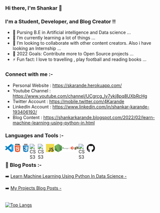### Hi there, I'm Shankar 👋 

### I'm a Student, Developer, and Blog Creator !!

- 🔭 Pursing B.E in Artificial intelligence and Data science ...
- 🌱 I’m currently learning a lot of things ...
- 👯 I’m looking to collaborate with other content creators. Also i have looking an Internship ...
- 🥅 2022 Goals: Contribute more to Open Source projects ...
- ⚡ Fun fact: I love to travelling , play football and reading books ...


### Connect with me :-

 - Personal Website : https://skarande.herokuapp.com/ <br />
 - Youtube Channel : https://www.youtube.com/channel/UCgrcg_Iv7ykj8pq8UXbRcHg<br />
 - Twitter Account : https://mobile.twitter.com/4Karande<br />
 - LinkedIn Account : https://www.linkedin.com/in/shankar-karande-193406192/<br />
 - Blog Content : https://shankarkarande.blogspot.com/2022/02/learn-machine-learning-using-python-in.html
                           
<!-- 
<img align="left" alt=" " width="22px" src="https://skarande.herokuapp.com"/>
<img align="left" alt="" width="22px" src="https://www.youtube.com/channel/UCgrcg_Iv7ykj8pq8UXbRcHg"/>
<img align="left" alt="" width="22px" src="https://mobile.twitter.com/4Karande"/>
<img align="left" alt="" width="22px" src="https://www.linkedin.com/in/shankar-karande-193406192/" />
<img align="left" alt="" width="22px" src="https://shankarkarande.blogspot.com/2022/02/learn-machine-learning-using-python-in.html" /> -->

<!-- <br /> -->

### Languages and Tools :-

<img align="left" alt="Visual Studio Code" width="26px" src="https://raw.githubusercontent.com/github/explore/80688e429a7d4ef2fca1e82350fe8e3517d3494d/topics/visual-studio-code/visual-studio-code.png" />

<img align="left" alt="HTML5" width="26px" src="https://raw.githubusercontent.com/github/explore/80688e429a7d4ef2fca1e82350fe8e3517d3494d/topics/html/html.png" />

<img align="left" alt="CSS3" width="26px" src="https://raw.githubusercontent.com/github/explore/80688e429a7d4ef2fca1e82350fe8e3517d3494d/topics/css/css.png" />
<img align="left" alt="CSS3" width="26px" src="https://logos-download.com/wp-content/uploads/2016/10/Python_logo_icon.png"/>

<img align="left" alt="CSS3" width="26px" src="https://www.aarktechub.com/imgs/web/Flask.png"/>

<img align="left" alt="JavaScript" width="26px" src="https://raw.githubusercontent.com/github/explore/80688e429a7d4ef2fca1e82350fe8e3517d3494d/topics/javascript/javascript.png" />

<!-- <img align="left" alt="React" width="26px" src="https://raw.githubusercontent.com/github/explore/80688e429a7d4ef2fca1e82350fe8e3517d3494d/topics/react/react.png" /> -->

<img align="left" alt="Node.js" width="26px" src="https://raw.githubusercontent.com/github/explore/80688e429a7d4ef2fca1e82350fe8e3517d3494d/topics/nodejs/nodejs.png" />

<img align="left" alt="MongoDB" width="26px" src="https://raw.githubusercontent.com/github/explore/80688e429a7d4ef2fca1e82350fe8e3517d3494d/topics/mongodb/mongodb.png" />

<img align="left" alt="Git" width="26px" src="https://raw.githubusercontent.com/github/explore/80688e429a7d4ef2fca1e82350fe8e3517d3494d/topics/git/git.png" />

<img align="left" alt="CSS3" width="26px" src="https://seeklogo.com/images/T/tensorflow-logo-AE5100E55E-seeklogo.com.png"/>

<img align="left" alt="GitHub" width="26px" src="https://raw.githubusercontent.com/github/explore/78df643247d429f6cc873026c0622819ad797942/topics/github/github.png" />
<br />
<br />

### 📕 Blog Posts :- 

➡️ [Learn Machine Learning Using Python In Data Science - ](https://shankarkarande.blogspot.com/2022/02/learn-machine-learning-using-python-in.html)
<br />

➡️ [My Projects Blog Posts - ](https://shankarkarandeprojects.blogspot.com/2022/02/realtime-chatting-application-chatstream.html)
<br />
<br />
<!-- ![Shankar GitHub stats](https://github-readme-stats.vercel.app/api?username=shankarkarande&show_icons=true&theme=radical)) -->

[![Top Langs](https://github-readme-stats.vercel.app/api/top-langs/?username=shankarkarande&layout=compact)](https://github.com/shankarkarande/github-readme-stats)






